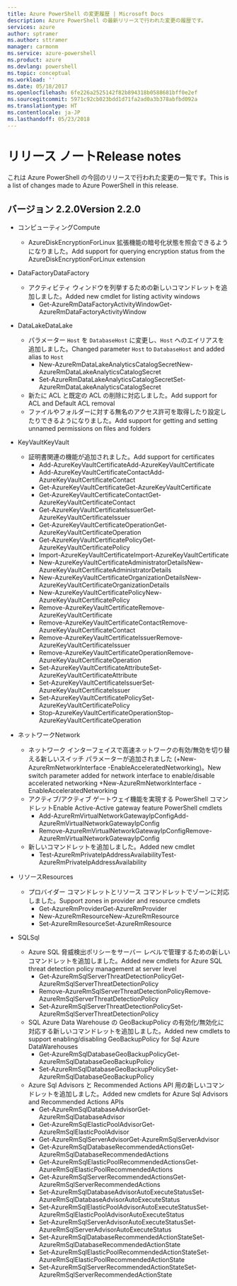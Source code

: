 ```yaml
---
title: Azure PowerShell の変更履歴 | Microsoft Docs
description: Azure PowerShell の最新リリースで行われた変更の履歴です。
services: azure
author: sptramer
ms.author: sttramer
manager: carmonm
ms.service: azure-powershell
ms.product: azure
ms.devlang: powershell
ms.topic: conceptual
ms.workload: ''
ms.date: 05/18/2017
ms.openlocfilehash: 6fe226a2525142f82b894318b0588681bff0e2ef
ms.sourcegitcommit: 5971c92cb023bdd1d71fa2ad0a3b378abfbd092a
ms.translationtype: HT
ms.contentlocale: ja-JP
ms.lasthandoff: 05/23/2018
---
```

# <a name="release-notes"></a><span data-ttu-id="954f2-103">リリース ノート</span><span class="sxs-lookup"><span data-stu-id="954f2-103">Release notes</span></span>

<span data-ttu-id="954f2-104">これは Azure PowerShell の今回のリリースで行われた変更の一覧です。</span><span class="sxs-lookup"><span data-stu-id="954f2-104">This is a list of changes made to Azure PowerShell in this release.</span></span>

## <a name="version-220"></a><span data-ttu-id="954f2-105">バージョン 2.2.0</span><span class="sxs-lookup"><span data-stu-id="954f2-105">Version 2.2.0</span></span>
* <span data-ttu-id="954f2-106">コンピューティング</span><span class="sxs-lookup"><span data-stu-id="954f2-106">Compute</span></span>
  - <span data-ttu-id="954f2-107">AzureDiskEncryptionForLinux 拡張機能の暗号化状態を照会できるようになりました。</span><span class="sxs-lookup"><span data-stu-id="954f2-107">Add support for querying encryption status from the AzureDiskEncryptionForLinux extension</span></span>
* <span data-ttu-id="954f2-108">DataFactory</span><span class="sxs-lookup"><span data-stu-id="954f2-108">DataFactory</span></span>
  - <span data-ttu-id="954f2-109">アクティビティ ウィンドウを列挙するための新しいコマンドレットを追加しました。</span><span class="sxs-lookup"><span data-stu-id="954f2-109">Added new cmdlet for listing activity windows</span></span>
    + <span data-ttu-id="954f2-110">Get-AzureRmDataFactoryActivityWindow</span><span class="sxs-lookup"><span data-stu-id="954f2-110">Get-AzureRmDataFactoryActivityWindow</span></span>
* <span data-ttu-id="954f2-111">DataLake</span><span class="sxs-lookup"><span data-stu-id="954f2-111">DataLake</span></span>
  - <span data-ttu-id="954f2-112">パラメーター `Host` を `DatabaseHost` に変更し、`Host` へのエイリアスを追加しました。</span><span class="sxs-lookup"><span data-stu-id="954f2-112">Changed parameter `Host` to `DatabaseHost` and added alias to `Host`</span></span>
    + <span data-ttu-id="954f2-113">New-AzureRmDataLakeAnalyticsCatalogSecret</span><span class="sxs-lookup"><span data-stu-id="954f2-113">New-AzureRmDataLakeAnalyticsCatalogSecret</span></span>
    + <span data-ttu-id="954f2-114">Set-AzureRmDataLakeAnalyticsCatalogSecret</span><span class="sxs-lookup"><span data-stu-id="954f2-114">Set-AzureRmDataLakeAnalyticsCatalogSecret</span></span>
  - <span data-ttu-id="954f2-115">新たに ACL と既定の ACL の削除に対応しました。</span><span class="sxs-lookup"><span data-stu-id="954f2-115">Add support for ACL and Default ACL removal</span></span>
  - <span data-ttu-id="954f2-116">ファイルやフォルダーに対する無名のアクセス許可を取得したり設定したりできるようになりました。</span><span class="sxs-lookup"><span data-stu-id="954f2-116">Add support for getting and setting unnamed permissions on files and folders</span></span>
* <span data-ttu-id="954f2-117">KeyVault</span><span class="sxs-lookup"><span data-stu-id="954f2-117">KeyVault</span></span>
  - <span data-ttu-id="954f2-118">証明書関連の機能が追加されました。</span><span class="sxs-lookup"><span data-stu-id="954f2-118">Add support for certificates</span></span>
    + <span data-ttu-id="954f2-119">Add-AzureKeyVaultCertificate</span><span class="sxs-lookup"><span data-stu-id="954f2-119">Add-AzureKeyVaultCertificate</span></span>
    + <span data-ttu-id="954f2-120">Add-AzureKeyVaultCertificateContact</span><span class="sxs-lookup"><span data-stu-id="954f2-120">Add-AzureKeyVaultCertificateContact</span></span>
    + <span data-ttu-id="954f2-121">Get-AzureKeyVaultCertificate</span><span class="sxs-lookup"><span data-stu-id="954f2-121">Get-AzureKeyVaultCertificate</span></span>
    + <span data-ttu-id="954f2-122">Get-AzureKeyVaultCertificateContact</span><span class="sxs-lookup"><span data-stu-id="954f2-122">Get-AzureKeyVaultCertificateContact</span></span>
    + <span data-ttu-id="954f2-123">Get-AzureKeyVaultCertificateIssuer</span><span class="sxs-lookup"><span data-stu-id="954f2-123">Get-AzureKeyVaultCertificateIssuer</span></span>
    + <span data-ttu-id="954f2-124">Get-AzureKeyVaultCertificateOperation</span><span class="sxs-lookup"><span data-stu-id="954f2-124">Get-AzureKeyVaultCertificateOperation</span></span>
    + <span data-ttu-id="954f2-125">Get-AzureKeyVaultCertificatePolicy</span><span class="sxs-lookup"><span data-stu-id="954f2-125">Get-AzureKeyVaultCertificatePolicy</span></span>
    + <span data-ttu-id="954f2-126">Import-AzureKeyVaultCertificate</span><span class="sxs-lookup"><span data-stu-id="954f2-126">Import-AzureKeyVaultCertificate</span></span>
    + <span data-ttu-id="954f2-127">New-AzureKeyVaultCertificateAdministratorDetails</span><span class="sxs-lookup"><span data-stu-id="954f2-127">New-AzureKeyVaultCertificateAdministratorDetails</span></span>
    + <span data-ttu-id="954f2-128">New-AzureKeyVaultCertificateOrganizationDetails</span><span class="sxs-lookup"><span data-stu-id="954f2-128">New-AzureKeyVaultCertificateOrganizationDetails</span></span>
    + <span data-ttu-id="954f2-129">New-AzureKeyVaultCertificatePolicy</span><span class="sxs-lookup"><span data-stu-id="954f2-129">New-AzureKeyVaultCertificatePolicy</span></span>
    + <span data-ttu-id="954f2-130">Remove-AzureKeyVaultCertificate</span><span class="sxs-lookup"><span data-stu-id="954f2-130">Remove-AzureKeyVaultCertificate</span></span>
    + <span data-ttu-id="954f2-131">Remove-AzureKeyVaultCertificateContact</span><span class="sxs-lookup"><span data-stu-id="954f2-131">Remove-AzureKeyVaultCertificateContact</span></span>
    + <span data-ttu-id="954f2-132">Remove-AzureKeyVaultCertificateIssuer</span><span class="sxs-lookup"><span data-stu-id="954f2-132">Remove-AzureKeyVaultCertificateIssuer</span></span>
    + <span data-ttu-id="954f2-133">Remove-AzureKeyVaultCertificateOperation</span><span class="sxs-lookup"><span data-stu-id="954f2-133">Remove-AzureKeyVaultCertificateOperation</span></span>
    + <span data-ttu-id="954f2-134">Set-AzureKeyVaultCertificateAttribute</span><span class="sxs-lookup"><span data-stu-id="954f2-134">Set-AzureKeyVaultCertificateAttribute</span></span>
    + <span data-ttu-id="954f2-135">Set-AzureKeyVaultCertificateIssuer</span><span class="sxs-lookup"><span data-stu-id="954f2-135">Set-AzureKeyVaultCertificateIssuer</span></span>
    + <span data-ttu-id="954f2-136">Set-AzureKeyVaultCertificatePolicy</span><span class="sxs-lookup"><span data-stu-id="954f2-136">Set-AzureKeyVaultCertificatePolicy</span></span>
    + <span data-ttu-id="954f2-137">Stop-AzureKeyVaultCertificateOperation</span><span class="sxs-lookup"><span data-stu-id="954f2-137">Stop-AzureKeyVaultCertificateOperation</span></span>
* <span data-ttu-id="954f2-138">ネットワーク</span><span class="sxs-lookup"><span data-stu-id="954f2-138">Network</span></span>

  - <span data-ttu-id="954f2-139">ネットワーク インターフェイスで高速ネットワークの有効/無効を切り替える新しいスイッチ パラメーターが追加されました (+New-AzureRmNetworkInterface -EnableAcceleratedNetworking)。</span><span class="sxs-lookup"><span data-stu-id="954f2-139">New switch parameter added for network interface to enable/disable accelerated networking +New-AzureRmNetworkInterface -EnableAcceleratedNetworking</span></span>
  - <span data-ttu-id="954f2-140">アクティブ/アクティブ ゲートウェイ機能を実現する PowerShell コマンドレット</span><span class="sxs-lookup"><span data-stu-id="954f2-140">Enable Active-Active gateway feature PowerShell cmdlets</span></span>
    + <span data-ttu-id="954f2-141">Add-AzureRmVirtualNetworkGatewayIpConfig</span><span class="sxs-lookup"><span data-stu-id="954f2-141">Add-AzureRmVirtualNetworkGatewayIpConfig</span></span>
    + <span data-ttu-id="954f2-142">Remove-AzureRmVirtualNetworkGatewayIpConfig</span><span class="sxs-lookup"><span data-stu-id="954f2-142">Remove-AzureRmVirtualNetworkGatewayIpConfig</span></span>
  - <span data-ttu-id="954f2-143">新しいコマンドレットを追加しました。</span><span class="sxs-lookup"><span data-stu-id="954f2-143">Added new cmdlet</span></span>
    + <span data-ttu-id="954f2-144">Test-AzureRmPrivateIpAddressAvailability</span><span class="sxs-lookup"><span data-stu-id="954f2-144">Test-AzureRmPrivateIpAddressAvailability</span></span>
* <span data-ttu-id="954f2-145">リソース</span><span class="sxs-lookup"><span data-stu-id="954f2-145">Resources</span></span>
  - <span data-ttu-id="954f2-146">プロバイダー コマンドレットとリソース コマンドレットでゾーンに対応しました。</span><span class="sxs-lookup"><span data-stu-id="954f2-146">Support zones in provider and resource cmdlets</span></span>
    + <span data-ttu-id="954f2-147">Get-AzureRmProvider</span><span class="sxs-lookup"><span data-stu-id="954f2-147">Get-AzureRmProvider</span></span>
    + <span data-ttu-id="954f2-148">New-AzureRmResource</span><span class="sxs-lookup"><span data-stu-id="954f2-148">New-AzureRmResource</span></span>
    + <span data-ttu-id="954f2-149">Set-AzureRmResource</span><span class="sxs-lookup"><span data-stu-id="954f2-149">Set-AzureRmResource</span></span>
* <span data-ttu-id="954f2-150">SQL</span><span class="sxs-lookup"><span data-stu-id="954f2-150">Sql</span></span>
  - <span data-ttu-id="954f2-151">Azure SQL 脅威検出ポリシーをサーバー レベルで管理するための新しいコマンドレットを追加しました。</span><span class="sxs-lookup"><span data-stu-id="954f2-151">Added new cmdlets for Azure SQL threat detection policy management at server level</span></span>
    + <span data-ttu-id="954f2-152">Get-AzureRmSqlServerThreatDetectionPolicy</span><span class="sxs-lookup"><span data-stu-id="954f2-152">Get-AzureRmSqlServerThreatDetectionPolicy</span></span>
    + <span data-ttu-id="954f2-153">Remove-AzureRmSqlServerThreatDetectionPolicy</span><span class="sxs-lookup"><span data-stu-id="954f2-153">Remove-AzureRmSqlServerThreatDetectionPolicy</span></span>
    + <span data-ttu-id="954f2-154">Set-AzureRmSqlServerThreatDetectionPolicy</span><span class="sxs-lookup"><span data-stu-id="954f2-154">Set-AzureRmSqlServerThreatDetectionPolicy</span></span>
  - <span data-ttu-id="954f2-155">SQL Azure Data Warehouse の GeoBackupPolicy の有効化/無効化に対応する新しいコマンドレットを追加しました。</span><span class="sxs-lookup"><span data-stu-id="954f2-155">Added new cmdlets to support enabling/disabling GeoBackupPolicy for Sql Azure DataWarehouses</span></span>
    + <span data-ttu-id="954f2-156">Get-AzureRmSqlDatabaseGeoBackupPolicy</span><span class="sxs-lookup"><span data-stu-id="954f2-156">Get-AzureRmSqlDatabaseGeoBackupPolicy</span></span>
    + <span data-ttu-id="954f2-157">Set-AzureRmSqlDatabaseGeoBackupPolicy</span><span class="sxs-lookup"><span data-stu-id="954f2-157">Set-AzureRmSqlDatabaseGeoBackupPolicy</span></span>
  - <span data-ttu-id="954f2-158">Azure Sql Advisors と Recommended Actions API 用の新しいコマンドレットを追加しました。</span><span class="sxs-lookup"><span data-stu-id="954f2-158">Added new cmdlets for Azure Sql Advisors and Recommended Actions APIs</span></span>
    + <span data-ttu-id="954f2-159">Get-AzureRmSqlDatabaseAdvisor</span><span class="sxs-lookup"><span data-stu-id="954f2-159">Get-AzureRmSqlDatabaseAdvisor</span></span>
    + <span data-ttu-id="954f2-160">Get-AzureRmSqlElasticPoolAdvisor</span><span class="sxs-lookup"><span data-stu-id="954f2-160">Get-AzureRmSqlElasticPoolAdvisor</span></span>
    + <span data-ttu-id="954f2-161">Get-AzureRmSqlServerAdvisor</span><span class="sxs-lookup"><span data-stu-id="954f2-161">Get-AzureRmSqlServerAdvisor</span></span>
    + <span data-ttu-id="954f2-162">Get-AzureRmSqlDatabaseRecommendedActions</span><span class="sxs-lookup"><span data-stu-id="954f2-162">Get-AzureRmSqlDatabaseRecommendedActions</span></span>
    + <span data-ttu-id="954f2-163">Get-AzureRmSqlElasticPoolRecommendedActions</span><span class="sxs-lookup"><span data-stu-id="954f2-163">Get-AzureRmSqlElasticPoolRecommendedActions</span></span>
    + <span data-ttu-id="954f2-164">Get-AzureRmSqlServerRecommendedActions</span><span class="sxs-lookup"><span data-stu-id="954f2-164">Get-AzureRmSqlServerRecommendedActions</span></span>
    + <span data-ttu-id="954f2-165">Set-AzureRmSqlDatabaseAdvisorAutoExecuteStatus</span><span class="sxs-lookup"><span data-stu-id="954f2-165">Set-AzureRmSqlDatabaseAdvisorAutoExecuteStatus</span></span>
    + <span data-ttu-id="954f2-166">Set-AzureRmSqlElasticPoolAdvisorAutoExecuteStatus</span><span class="sxs-lookup"><span data-stu-id="954f2-166">Set-AzureRmSqlElasticPoolAdvisorAutoExecuteStatus</span></span>
    + <span data-ttu-id="954f2-167">Set-AzureRmSqlServerAdvisorAutoExecuteStatus</span><span class="sxs-lookup"><span data-stu-id="954f2-167">Set-AzureRmSqlServerAdvisorAutoExecuteStatus</span></span>
    + <span data-ttu-id="954f2-168">Set-AzureRmSqlDatabaseRecommendedActionState</span><span class="sxs-lookup"><span data-stu-id="954f2-168">Set-AzureRmSqlDatabaseRecommendedActionState</span></span>
    + <span data-ttu-id="954f2-169">Set-AzureRmSqlElasticPoolRecommendedActionState</span><span class="sxs-lookup"><span data-stu-id="954f2-169">Set-AzureRmSqlElasticPoolRecommendedActionState</span></span>
    + <span data-ttu-id="954f2-170">Set-AzureRmSqlServerRecommendedActionState</span><span class="sxs-lookup"><span data-stu-id="954f2-170">Set-AzureRmSqlServerRecommendedActionState</span></span>
